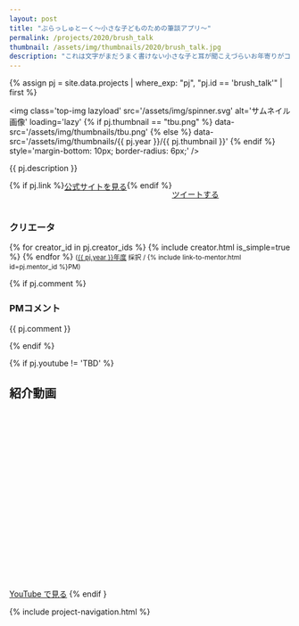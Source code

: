 ```yaml
---
layout: post
title: "ぶらっしゅとーく〜小さな子どものための筆談アプリ〜"
permalink: /projects/2020/brush_talk
thumbnail: /assets/img/thumbnails/2020/brush_talk.jpg
description: "これは文字がまだうまく書けない小さな子と耳が聞こえづらいお年寄りがコミュニケーションを取るための筆談アプリです。スマホを使い慣れないお年寄りも簡単に使えるように、操作するためのボタンをなるべく少なくしました。また、イラストを使用することで小さな子が感覚的に使えるようにしました。"
---
```


{% assign pj = site.data.projects | where_exp: "pj", "pj.id == 'brush_talk'" | first %}

<img class='top-img lazyload' src='/assets/img/spinner.svg' alt='サムネイル画像' loading='lazy'
{% if pj.thumbnail == "tbu.png" %} data-src='/assets/img/thumbnails/tbu.png'
{% else %}                         data-src='/assets/img/thumbnails/{{ pj.year }}/{{ pj.thumbnail }}'
{% endif %}                        style='margin-bottom: 10px; border-radius: 6px;' />

{{ pj.description }}

<div style='display: flex; flex-wrap: wrap'>
  {% if pj.link %}
  <a href="{{ pj.link }}" target="_blank" class="button">公式サイトを見る</a>
  {% endif %}

  <a href="https://twitter.com/intent/tweet?text={{ pj.title }}&via=MitouJr&hashtags=未踏ジュニア&related=MitouJr&lang=jp&url={{ site.url }}/projects/{{ pj.year }}/{{ pj.id }}" class="button" target="_blank" rel="noopener">ツイートする</a>
</div>

### クリエータ
<p>
  {% for creator_id in pj.creator_ids %}
    {% include creator.html is_simple=true %}
  {% endfor %}
  <small>(<a href='/projects/{{ pj.year }}'>{{ pj.year }}年度</a> 採択 / {% include link-to-mentor.html id=pj.mentor_id %}PM)</small>
</p>

{% if pj.comment %}
### PMコメント
<p class="project-comment">{{ pj.comment }}</p>
{% endif %}

{% if pj.youtube != 'TBD' %}
## 紹介動画
<div class="youtube">
  <iframe width="560" height="315" class="lazyload" data-src="https://www.youtube.com/embed/{{ pj.youtube }}?rel=0" frameborder="0" allowfullscreen=""></iframe>
</div>
<a href="https://www.youtube.com/watch?v={{ pj.youtube }}" target="_blank" rel="noopener" class="button">YouTube で見る</a>
{% endif }

{% include project-navigation.html %}

